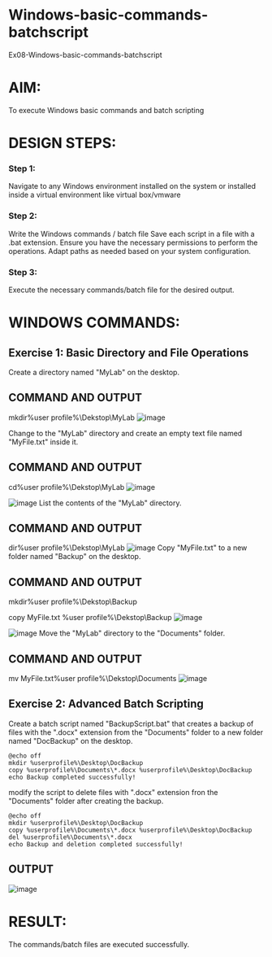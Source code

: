 # Windows-basic-commands-batchscript
Ex08-Windows-basic-commands-batchscript

# AIM:
To execute Windows basic commands and batch scripting

# DESIGN STEPS:

### Step 1:

Navigate to any Windows environment installed on the system or installed inside a virtual environment like virtual box/vmware 

### Step 2:

Write the Windows commands / batch file
Save each script in a file with a .bat extension.
Ensure you have the necessary permissions to perform the operations.
Adapt paths as needed based on your system configuration.
### Step 3:

Execute the necessary commands/batch file for the desired output. 

# WINDOWS COMMANDS:
## Exercise 1: Basic Directory and File Operations
Create a directory named "MyLab" on the desktop.

## COMMAND AND OUTPUT
mkdir%user profile%\Dekstop\MyLab
![image](https://github.com/swathisiva212/Windows-basic-commands-batchscript/assets/155249892/368b44ac-01e2-465d-9635-8f1d9a94330e)

Change to the "MyLab" directory and create an empty text file named "MyFile.txt" inside it.


## COMMAND AND OUTPUT
cd%user profile%\Dekstop\MyLab
![image](https://github.com/swathisiva212/Windows-basic-commands-batchscript/assets/155249892/0236873f-f82f-4cf1-a180-94e5c064d337)

![image](https://github.com/swathisiva212/Windows-basic-commands-batchscript/assets/155249892/58d71075-b386-40e0-a15a-fc462590b985)
List the contents of the "MyLab" directory.

## COMMAND AND OUTPUT
dir%user profile%\Dekstop\MyLab
![image](https://github.com/swathisiva212/Windows-basic-commands-batchscript/assets/155249892/2efbd868-41ba-4df8-98f3-1954b84c2f47)
Copy "MyFile.txt" to a new folder named "Backup" on the desktop.

## COMMAND AND OUTPUT
mkdir%user profile%\Dekstop\Backup

copy MyFile.txt %user profile%\Dekstop\Backup
![image](https://github.com/swathisiva212/Windows-basic-commands-batchscript/assets/155249892/0b185eee-aaa6-4667-aac6-5d75a9f214ae)

![image](https://github.com/swathisiva212/Windows-basic-commands-batchscript/assets/155249892/34d13a70-650b-474f-bdd7-ef732974337f)
Move the "MyLab" directory to the "Documents" folder.

## COMMAND AND OUTPUT
mv MyFile.txt%user profile%\Dekstop\Documents
![image](https://github.com/swathisiva212/Windows-basic-commands-batchscript/assets/155249892/5f3e432a-3ceb-4df5-8a70-19f999ac7517)

## Exercise 2: Advanced Batch Scripting
Create a batch script named "BackupScript.bat" that creates a backup of files with the ".docx" extension from the "Documents" folder to a new folder named "DocBackup" on the desktop.

```
@echo off
mkdir %userprofile%\Desktop\DocBackup
copy %userprofile%\Documents\*.docx %userprofile%\Desktop\DocBackup
echo Backup completed successfully!
```
modify the script to delete files with ".docx" extension fron the "Documents" folder after creating the backup.
````
@echo off
mkdir %userprofile%\Desktop\DocBackup
copy %userprofile%\Documents\*.docx %userprofile%\Desktop\DocBackup
del %userprofile%\Documents\*.docx
echo Backup and deletion completed successfully!
`````






## OUTPUT


![image](https://github.com/swathisiva212/Windows-basic-commands-batchscript/assets/155249892/1f1d7dad-3005-49c1-b03b-fd8cedf32eca)



# RESULT:
The commands/batch files are executed successfully.

